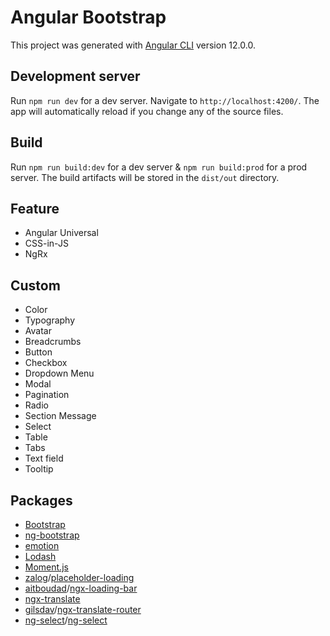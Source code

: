 # Angular Bootstrap

This project was generated with [Angular CLI](https://github.com/angular/angular-cli) version 12.0.0.

## Development server

Run `npm run dev` for a dev server. Navigate to `http://localhost:4200/`. The app will automatically reload if you change any of the source files.

## Build

Run `npm run build:dev` for a dev server & `npm run build:prod` for a prod server. The build artifacts will be stored in the `dist/out` directory.

## Feature

- Angular Universal
- CSS-in-JS
- NgRx

## Custom

- Color
- Typography
- Avatar
- Breadcrumbs
- Button
- Checkbox
- Dropdown Menu
- Modal
- Pagination
- Radio
- Section Message
- Select
- Table
- Tabs
- Text field
- Tooltip

## Packages

- [Bootstrap](https://getbootstrap.com/)
- [ng-bootstrap](https://ng-bootstrap.github.io/)
- [emotion](https://emotion.sh/)
- [Lodash](https://lodash.com/)
- [Moment.js](https://momentjs.com/)
- [zalog](https://github.com/zalog)/[placeholder-loading](https://github.com/zalog/placeholder-loading)
- [aitboudad](https://github.com/aitboudad)/[ngx-loading-bar](https://github.com/aitboudad/ngx-loading-bar)
- [ngx-translate](http://www.ngx-translate.com/)
- [gilsdav](https://github.com/gilsdav)/[ngx-translate-router](https://github.com/gilsdav/ngx-translate-router)
- [ng-select](https://github.com/ng-select)/[ng-select](https://github.com/ng-select/ng-select)

